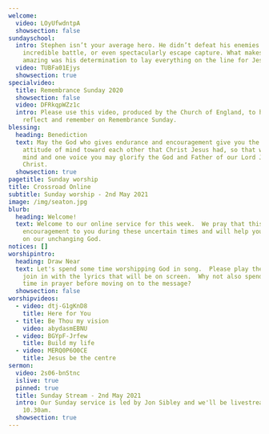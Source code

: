 ```yaml
---
welcome:
  video: LOyUfwdntpA
  showsection: false
sundayschool:
  intro: Stephen isn’t your average hero. He didn’t defeat his enemies in an
    incredible battle, or even spectacularly escape capture. What makes Stephen
    amazing was his determination to lay everything on the line for Jesus.
  video: TUBFa01Ejys
  showsection: true
specialvideo:
  title: Remembrance Sunday 2020
  showsection: false
  video: DFRkqpWZz1c
  intro: Please use this video, produced by the Church of England, to help you
    reflect and remember on Remembrance Sunday.
blessing:
  heading: Benediction
  text: May the God who gives endurance and encouragement give you the same
    attitude of mind toward each other that Christ Jesus had, so that with one
    mind and one voice you may glorify the God and Father of our Lord Jesus
    Christ.
  showsection: true
pagetitle: Sunday worship
title: Crossroad Online
subtitle: Sunday worship - 2nd May 2021
image: /img/seaton.jpg
blurb:
  heading: Welcome!
  text: Welcome to our online service for this week.  We pray that this will be an
    encouragement to you during these uncertain times and will help you to focus
    on our unchanging God.
notices: []
worshipintro:
  heading: Draw Near
  text: Let's spend some time worshipping God in song.  Please play the videos and
    join in with the lyrics that will be on screen.  Why not also spend some
    time in prayer before moving on to the message?
  showsection: false
worshipvideos:
  - video: dtj-G1gKnD8
    title: Here for You
  - title: Be Thou my vision
    video: abydasmEBNU
  - video: BGYpF-Jrfew
    title: Build my life
  - video: MERQ0P6O0CE
    title: Jesus be the centre
sermon:
  video: 2s06-bnStnc
  islive: true
  pinned: true
  title: Sunday Stream - 2nd May 2021
  intro: Our Sunday service is led by Jon Sibley and we'll be livestreaming it at
    10.30am.
  showsection: true
---
```

